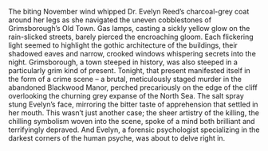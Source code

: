 The biting November wind whipped Dr. Evelyn Reed’s charcoal-grey coat around her legs as she navigated the uneven cobblestones of Grimsborough’s Old Town.  Gas lamps, casting a sickly yellow glow on the rain-slicked streets, barely pierced the encroaching gloom.  Each flickering light seemed to highlight the gothic architecture of the buildings, their shadowed eaves and narrow, crooked windows whispering secrets into the night.  Grimsborough, a town steeped in history, was also steeped in a particularly grim kind of present.  Tonight, that present manifested itself in the form of a crime scene – a brutal, meticulously staged murder in the abandoned Blackwood Manor, perched precariously on the edge of the cliff overlooking the churning grey expanse of the North Sea.  The salt spray stung Evelyn’s face, mirroring the bitter taste of apprehension that settled in her mouth.  This wasn’t just another case; the sheer artistry of the killing, the chilling symbolism woven into the scene, spoke of a mind both brilliant and terrifyingly depraved.  And Evelyn, a forensic psychologist specializing in the darkest corners of the human psyche, was about to delve right in.
